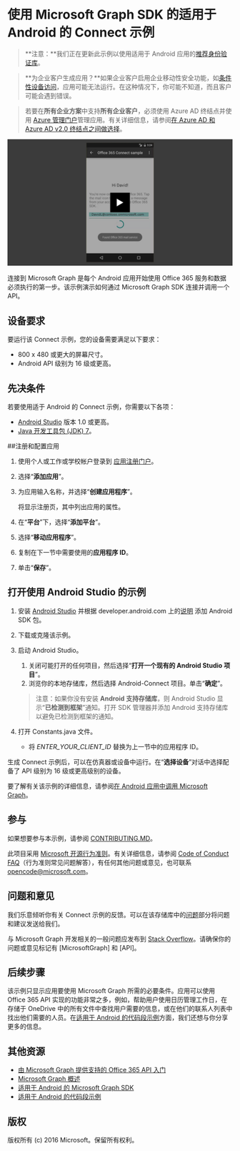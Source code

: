 ﻿# <a name="connect-sample-for-android-using-the-microsoft-graph-sdk"></a>使用 Microsoft Graph SDK 的适用于 Android 的 Connect 示例


>**注意：**我们正在更新此示例以使用适用于 Android 应用的[推荐身份验证库](https://docs.microsoft.com/zh-cn/azure/active-directory/develop/active-directory-v2-libraries#compatible-client-libraries)。


> **为企业客户生成应用？**如果企业客户启用企业移动性安全功能，如<a href="https://azure.microsoft.com/zh-cn/documentation/articles/active-directory-conditional-access-device-policies/" target="_newtab">条件性设备访问</a>，应用可能无法运行。在这种情况下，你可能不知道，而且客户可能会遇到错误。 

> 若要在**所有企业方案**中支持**所有企业客户**，必须使用 Azure AD 终结点并使用 [Azure 管理门户](https://aka.ms/aadapplist)管理应用。有关详细信息，请参阅[在 Azure AD 和 Azure AD v2.0 终结点之间做选择](https://graph.microsoft.io/docs/authorization/auth_overview#deciding-between-azure-ad-and-the-v2-authentication-endpoint)。

[![Microsoft Graph Connect 示例](/readme-images/O365-Android-Connect-video_play_icon.png)](https://www.youtube.com/watch?v=3IQIDFrqhY4 "单击查看使用中的示例")

连接到 Microsoft Graph 是每个 Android 应用开始使用 Office 365 服务和数据必须执行的第一步。该示例演示如何通过 Microsoft Graph SDK 连接并调用一个 API。

## <a name="device-requirements"></a>设备要求

要运行该 Connect 示例，您的设备需要满足以下要求：

* 800 x 480 或更大的屏幕尺寸。
* Android API 级别为 16 级或更高。
 
## <a name="prerequisites"></a>先决条件

若要使用适于 Android 的 Connect 示例，你需要以下各项：

* [Android Studio](http://developer.android.com/sdk/index.html) 版本 1.0 或更高。
* [Java 开发工具包 (JDK) 7](http://www.oracle.com/technetwork/java/javase/downloads/jdk7-downloads-1880260.html)。

<a name="register"></a>
##<a name="register-and-configure-the-app"></a>注册和配置应用

1. 使用个人或工作或学校帐户登录到 [应用注册门户](https://apps.dev.microsoft.com/)。
2. 选择“**添加应用**”。
3. 为应用输入名称，并选择“**创建应用程序**”。
    
    将显示注册页，其中列出应用的属性。
 
4. 在“**平台**”下，选择“**添加平台**”。
5. 选择“**移动应用程序**”。
6. 复制在下一节中需要使用的**应用程序 ID**。
7. 单击“**保存**”。
  
## <a name="open-the-sample-using-android-studio"></a>打开使用 Android Studio 的示例

1. 安装 [Android Studio](http://developer.android.com/sdk/index.html) 并根据 developer.android.com 上的[说明](http://developer.android.com/sdk/installing/adding-packages.html) 添加 Android SDK 包。
2. 下载或克隆该示例。
3. 启动 Android Studio。
    1. 关闭可能打开的任何项目，然后选择“**打开一个现有的 Android Studio 项目**”。
    2. 浏览你的本地存储库，然后选择 Android-Connect 项目。单击“**确定**”。
    
    > 注意：如果你没有安装 **Android 支持存储库**，则 Android Studio 显示“**已检测到框架**”通知。打开 SDK 管理器并添加 Android 支持存储库以避免已检测到框架的通知。
4. 打开 Constants.java 文件。
    * 将 *ENTER_YOUR_CLIENT_ID* 替换为上一节中的应用程序 ID。

生成 Connect 示例后，可以在仿真器或设备中运行。在“**选择设备**”对话中选择配备了 API 级别为 16 级或更高级别的设备。

要了解有关该示例的详细信息，请参阅[在 Android 应用中调用 Microsoft Graph](https://graph.microsoft.io/zh-cn/docs/platform/android)。

<a name="contributing"></a>
## <a name="contributing"></a>参与 ##

如果想要参与本示例，请参阅 [CONTRIBUTING.MD](/CONTRIBUTING.md)。

此项目采用 [Microsoft 开源行为准则](https://opensource.microsoft.com/codeofconduct/)。有关详细信息，请参阅 [Code of Conduct FAQ](https://opensource.microsoft.com/codeofconduct/faq/)（行为准则常见问题解答），有任何其他问题或意见，也可联系 [opencode@microsoft.com](mailto:opencode@microsoft.com)。

## <a name="questions-and-comments"></a>问题和意见

我们乐意倾听你有关 Connect 示例的反馈。可以在该存储库中的[问题](issues)部分将问题和建议发送给我们。

与 Microsoft Graph 开发相关的一般问题应发布到 [Stack Overflow](http://stackoverflow.com/questions/tagged/MicrosoftGraph+API)。请确保你的问题或意见标记有 [MicrosoftGraph] 和 [API]。

## <a name="next-steps"></a>后续步骤

该示例只显示应用要使用 Microsoft Graph 所需的必要条件。应用可以使用 Office 365 API 实现的功能非常之多，例如，帮助用户使用日历管理工作日，在存储于 OneDrive 中的所有文件中查找用户需要的信息，或在他们的联系人列表中找出他们需要的人员。在[适用于 Android 的代码段示例](../../../android-java-snippets-sample)方面，我们还想与你分享更多的信息。 
  
## <a name="additional-resources"></a>其他资源

* [由 Microsoft Graph 提供支持的 Office 365 API 入门](http://dev.office.com/getting-started/office365apis)
* [Microsoft Graph 概述](http://graph.microsoft.io)
* [适用于 Android 的 Microsoft Graph SDK](../../../msgraph-sdk-android)
* [适用于 Android 的代码段示例](../../../android-java-snippets-sample)

## <a name="copyright"></a>版权
版权所有 (c) 2016 Microsoft。保留所有权利。
